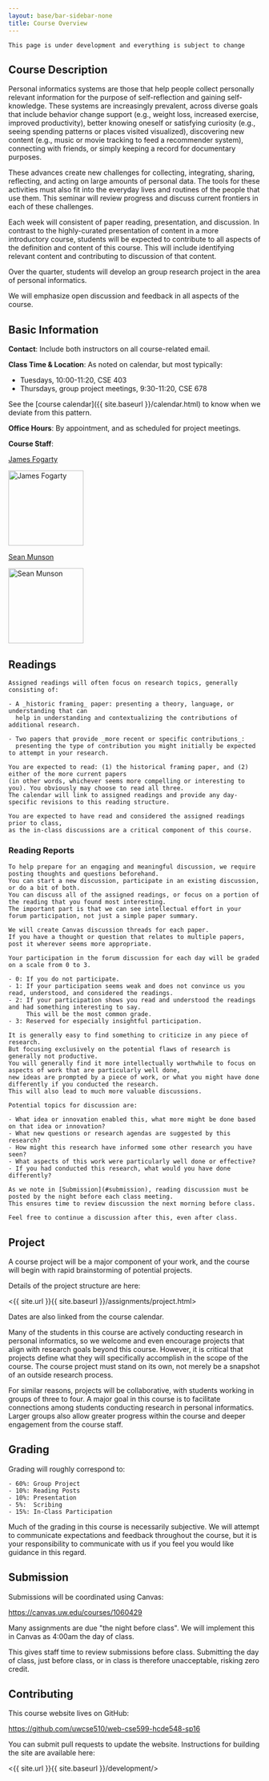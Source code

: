 ```yaml
---
layout: base/bar-sidebar-none
title: Course Overview
---
```


` This page is under development and everything is subject to change `

## Course Description

Personal informatics systems are those that help people collect personally relevant information for the purpose of
self-reflection and gaining self-knowledge. These systems are increasingly prevalent, across diverse goals that
include behavior change support (e.g., weight loss, increased exercise, improved productivity), better knowing oneself
or satisfying curiosity (e.g., seeing spending patterns or places visited visualized), discovering new content
(e.g., music or movie tracking to feed a recommender system), connecting with friends, or simply keeping a record
for documentary purposes. 

These advances create new challenges for collecting, integrating, sharing, reflecting, and acting on large amounts
of personal data. The tools for these activities must also fit into the everyday lives and routines of the people
that use them. This seminar will review progress and discuss current frontiers in each of these challenges.

Each week will consistent of paper reading, presentation, and discussion. 
In contrast to the highly-curated presentation of content in a more introductory course,
students will be expected to contribute to all aspects of the definition and content of this course.
This will include identifying relevant content and contributing to discussion of that content.

Over the quarter, students will develop an group research project in the area of personal informatics.

We will emphasize open discussion and feedback in all aspects of the course.

## Basic Information

__Contact__: Include both instructors on all course-related email.

__Class Time & Location__: As noted on calendar, but most typically: 

  - Tuesdays, 10:00-11:20, CSE 403
  - Thursdays, group project meetings, 9:30-11:20, CSE 678
  
See the [course calendar]({{ site.baseurl }}/calendar.html) to know when we deviate from this pattern. 

__Office Hours__: By appointment, and as scheduled for project meetings.

__Course Staff__:

<html>
  <div class="row">
    <div class="col-md-3">
      <a href="//homes.cs.washington.edu/~jfogarty/">
        <p>James Fogarty</p>
        <p><img src="{{ site.baseurl }}/images/james_photo.jpg" height="150" alt="James Fogarty"/></p>
      </a>
    </div>
    <div class="col-md-3">
      <a href="http://www.smunson.com/">
        <p>Sean Munson</p>
        <p><img src="{{ site.baseurl }}/images/sean_photo.jpg" height="150" alt="Sean Munson"/></p>
      </a>
    </div>
  </div>
</html>

## Readings

~~~
Assigned readings will often focus on research topics, generally consisting of:

- A _historic framing_ paper: presenting a theory, language, or understanding that can
  help in understanding and contextualizing the contributions of additional research.

- Two papers that provide _more recent or specific contributions_:
  presenting the type of contribution you might initially be expected to attempt in your research.

You are expected to read: (1) the historical framing paper, and (2) either of the more current papers
(in other words, whichever seems more compelling or interesting to you). You obviously may choose to read all three.
The calendar will link to assigned readings and provide any day-specific revisions to this reading structure. 

You are expected to have read and considered the assigned readings prior to class,
as the in-class discussions are a critical component of this course.
~~~

### Reading Reports

~~~
To help prepare for an engaging and meaningful discussion, we require posting thoughts and questions beforehand.
You can start a new discussion, participate in an existing discussion, or do a bit of both.
You can discuss all of the assigned readings, or focus on a portion of the reading that you found most interesting. 
The important part is that we can see intellectual effort in your forum participation, not just a simple paper summary.

We will create Canvas discussion threads for each paper.
If you have a thought or question that relates to multiple papers, post it wherever seems more appropriate.

Your participation in the forum discussion for each day will be graded on a scale from 0 to 3.

- 0: If you do not participate.
- 1: If your participation seems weak and does not convince us you read, understood, and considered the readings.
- 2: If your participation shows you read and understood the readings and had something interesting to say.
     This will be the most common grade.
- 3: Reserved for especially insightful participation.

It is generally easy to find something to criticize in any piece of research.
But focusing exclusively on the potential flaws of research is generally not productive. 
You will generally find it more intellectually worthwhile to focus on aspects of work that are particularly well done, 
new ideas are prompted by a piece of work, or what you might have done differently if you conducted the research. 
This will also lead to much more valuable discussions.

Potential topics for discussion are:

- What idea or innovation enabled this, what more might be done based on that idea or innovation?
- What new questions or research agendas are suggested by this research?
- How might this research have informed some other research you have seen?
- What aspects of this work were particularly well done or effective?
- If you had conducted this research, what would you have done differently?

As we note in [Submission](#submission), reading discussion must be posted by the night before each class meeting.
This ensures time to review discussion the next morning before class.

Feel free to continue a discussion after this, even after class.
~~~

## Project

A course project will be a major component of your work, 
and the course will begin with rapid brainstorming of potential projects.

Details of the project structure are here:

<{{ site.url }}{{ site.baseurl }}/assignments/project.html>

Dates are also linked from the course calendar.

Many of the students in this course are actively conducting research in personal informatics,
so we welcome and even encourage projects that align with research goals beyond this course.
However, it is critical that projects define what they will specifically accomplish in the scope of the course.
The course project must stand on its own, not merely be a snapshot of an outside research process.

For similar reasons, projects will be collaborative, with students working in groups of three to four.
A major goal in this course is to facilitate connections among students conducting research in personal informatics.
Larger groups also allow greater progress within the course and deeper engagement from the course staff.

## Grading

Grading will roughly correspond to:

~~~
- 60%: Group Project
- 10%: Reading Posts
- 10%: Presentation
- 5%:  Scribing
- 15%: In-Class Participation
~~~

Much of the grading in this course is necessarily subjective.
We will attempt to communicate expectations and feedback throughout the course, 
but it is your responsibility to communicate with us if you feel you would like guidance in this regard.

## Submission

Submissions will be coordinated using Canvas:

<https://canvas.uw.edu/courses/1060429>

Many assignments are due "the night before class". We will implement this in Canvas as 4:00am the day of class.

This gives staff time to review submissions before class.
Submitting the day of class, just before class, or in class is therefore unacceptable, risking zero credit.

## Contributing

This course website lives on GitHub:

<https://github.com/uwcse510/web-cse599-hcde548-sp16> 

You can submit pull requests to update the website. Instructions for building the site are available here:

<{{ site.url }}{{ site.baseurl }}/development/>
